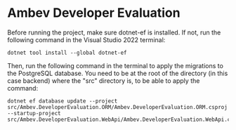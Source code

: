 # Ambev Developer Evaluation

Before running the project, make sure dotnet-ef is installed. If not, run the following command in the Visual Studio 2022 terminal:

```
dotnet tool install --global dotnet-ef
```

Then, run the following command in the terminal to apply the migrations to the PostgreSQL database.
You need to be at the root of the directory (in this case backend) where the "src" directory is, to be able to apply the command:

```
dotnet ef database update --project src/Ambev.DeveloperEvaluation.ORM/Ambev.DeveloperEvaluation.ORM.csproj --startup-project src/Ambev.DeveloperEvaluation.WebApi/Ambev.DeveloperEvaluation.WebApi.csproj
```
